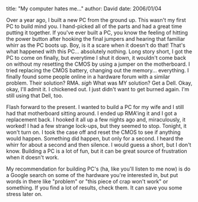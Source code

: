 
title: "My computer hates me..."
author: David
date: 2006/01/04

Over a year ago, I built a new PC from the ground up. This wasn't my first PC to build mind you. I hand-picked all of the parts and had a great time putting it together. If you've ever built a PC, you know the feeling of hitting the power button after hooking the final jumpers and hearing that familiar whirr as the PC boots up. Boy, is it a scare when it doesn't do that! That's what happened with this PC... absolutely nothing. Long story short, I got the PC to come on finally, but everytime I shut it down, it wouldn't come back on without my resetting the CMOS by using a jumper on the motherboard. I tried replacing the CMOS battery, changing out the memory... everything. I finally found some people online in a hardware forum with a similar problem. Their solution? RMA. *sigh* What was MY solution? Get a Dell. Okay, okay, I'll admit it. I chickened out. I just didn't want to get burned again. I'm still using that Dell, too.

Flash forward to the present. I wanted to build a PC for my wife and I still had that motherboard sitting around. I ended up RMA'ing it and I got a replacement back. I hooked it all up a few nights ago and, miraculously, it worked! I had a few strange lock-ups, but they seemed to stop. Tonight, it won't turn on. I took the case off and reset the CMOS to see if anything would happen. Something did happen, but only for a second. I heard the whirr for about a second and then silence. I would guess a short, but I don't know. Building a PC is a lot of fun, but it can be great source of frustration when it doesn't work.

My recommendation for building PC's (ha, like you'll listen to me now) is do a Google search on some of the hardware you're interested in, but put words in there like "problem" or "this piece of crap won't work" or something. If you find a lot of results, check them. It can save you some stress later on.
